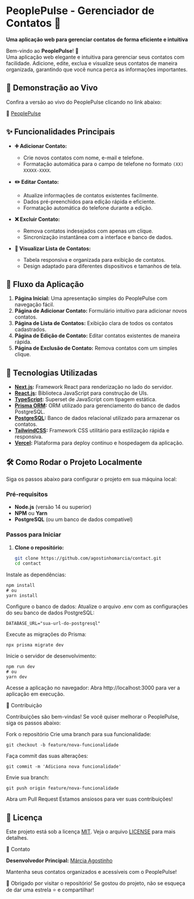 # PeoplePulse - Gerenciador de Contatos 📇

**Uma aplicação web para gerenciar contatos de forma eficiente e intuitiva**

Bem-vindo ao **PeoplePulse**! 🎉  
Uma aplicação web elegante e intuitiva para gerenciar seus contatos com facilidade. Adicione, edite, exclua e visualize seus contatos de maneira organizada, garantindo que você nunca perca as informações importantes.

## 🚀 Demonstração ao Vivo

Confira a versão ao vivo do PeoplePulse clicando no link abaixo:

🔗 [PeoplePulse](https://contact-pied-two.vercel.app/)

## ✨ Funcionalidades Principais

- **➕ Adicionar Contato:**

  - Crie novos contatos com nome, e-mail e telefone.
  - Formatação automática para o campo de telefone no formato `(XX) XXXXX-XXXX`.

- **✏️ Editar Contato:**

  - Atualize informações de contatos existentes facilmente.
  - Dados pré-preenchidos para edição rápida e eficiente.
  - Formatação automática do telefone durante a edição.

- **❌ Excluir Contato:**

  - Remova contatos indesejados com apenas um clique.
  - Sincronização instantânea com a interface e banco de dados.

- **📄 Visualizar Lista de Contatos:**
  - Tabela responsiva e organizada para exibição de contatos.
  - Design adaptado para diferentes dispositivos e tamanhos de tela.

## 🧭 Fluxo da Aplicação

1. **Página Inicial:** Uma apresentação simples do PeoplePulse com navegação fácil.
2. **Página de Adicionar Contato:** Formulário intuitivo para adicionar novos contatos.
3. **Página de Lista de Contatos:** Exibição clara de todos os contatos cadastrados.
4. **Página de Edição de Contato:** Editar contatos existentes de maneira rápida.
5. **Página de Exclusão de Contato:** Remova contatos com um simples clique.

## 🚀 Tecnologias Utilizadas

- **[Next.js](https://nextjs.org/):** Framework React para renderização no lado do servidor.
- **[React.js](https://reactjs.org/):** Biblioteca JavaScript para construção de UIs.
- **[TypeScript](https://www.typescriptlang.org/):** Superset de JavaScript com tipagem estática.
- **[Prisma ORM](https://www.prisma.io/):** ORM utilizado para gerenciamento do banco de dados PostgreSQL.
- **[PostgreSQL](https://www.postgresql.org/):** Banco de dados relacional utilizado para armazenar os contatos.
- **[TailwindCSS](https://tailwindcss.com/):** Framework CSS utilitário para estilização rápida e responsiva.
- **[Vercel](https://vercel.com/):** Plataforma para deploy contínuo e hospedagem da aplicação.

## 🛠️ Como Rodar o Projeto Localmente

Siga os passos abaixo para configurar o projeto em sua máquina local:

### Pré-requisitos

- **Node.js** (versão 14 ou superior)
- **NPM** ou **Yarn**
- **PostgreSQL** (ou um banco de dados compatível)

### Passos para Iniciar

1. **Clone o repositório:**

   ```bash
   git clone https://github.com/agostinhomarcia/contact.git
   cd contact

   ```

Instale as dependências:

```
npm install
# ou
yarn install
```

Configure o banco de dados: Atualize o arquivo .env com as configurações do seu banco de dados PostgreSQL:

```
DATABASE_URL="sua-url-do-postgresql"
```

Execute as migrações do Prisma:

```
npx prisma migrate dev
```

Inicie o servidor de desenvolvimento:

```
npm run dev
# ou
yarn dev
```

Acesse a aplicação no navegador: Abra http://localhost:3000 para ver a aplicação em execução.

🎯 Contribuição

Contribuições são bem-vindas! Se você quiser melhorar o PeoplePulse, siga os passos abaixo:

Fork o repositório
Crie uma branch para sua funcionalidade:

```
git checkout -b feature/nova-funcionalidade
```

Faça commit das suas alterações:

```
git commit -m 'Adiciona nova funcionalidade'

```

Envie sua branch:

```
git push origin feature/nova-funcionalidade
```

Abra um Pull Request
Estamos ansiosos para ver suas contribuições!

## 📄 Licença

Este projeto está sob a licença [MIT](./LICENSE).
Veja o arquivo [LICENSE](./LICENSE) para mais detalhes.

👤 Contato

**Desenvolvedor Principal:** [Márcia Agostinho](https://www.linkedin.com/in/marcia-agostinho-developer/)

Mantenha seus contatos organizados e acessíveis com o PeoplePulse!

🙏 Obrigado por visitar o repositório! Se gostou do projeto, não se esqueça de dar uma estrela ⭐ e compartilhar!
